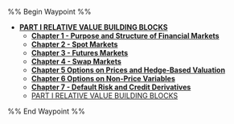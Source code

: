 %% Begin Waypoint %%
- **[PART I RELATIVE VALUE BUILDING BLOCKS](.md)**
	- **[Chapter 1 - Purpose and Structure of Financial Markets](Chapter%201%20-%20Purpose%20and%20Structure%20of%20Financial%20Markets/Chapter%201%20-%20Purpose%20and%20Structure%20of%20Financial%20Markets.md)**
	- **[Chapter 2 - Spot Markets](Chapter%202%20-%20Spot%20Markets/Chapter%202%20-%20Spot%20Markets.md)**
	- **[Chapter 3 - Futures Markets](Chapter%203%20-%20Futures%20Markets/Chapter%203%20-%20Futures%20Markets.md)**
	- **[Chapter 4 - Swap Markets](Chapter%204%20-%20Swap%20Markets/Chapter%204%20-%20Swap%20Markets.md)**
	- **[Chapter 5 Options on Prices and Hedge-Based Valuation](Chapter%205%20Options%20on%20Prices%20and%20Hedge-Based%20Valuation/Chapter%205%20Options%20on%20Prices%20and%20Hedge-Based%20Valuation.md)**
	- **[Chapter 6 Options on Non-Price Variables](Chapter%206%20Options%20on%20Non-Price%20Variables/Chapter%206%20Options%20on%20Non-Price%20Variables.md)**
	- **[Chapter 7 - Default Risk and Credit Derivatives](Chapter%207%20-%20Default%20Risk%20and%20Credit%20Derivatives/Chapter%207%20-%20Default%20Risk%20and%20Credit%20Derivatives.md)**
	- [PART I RELATIVE VALUE BUILDING BLOCKS](.md)

%% End Waypoint %%